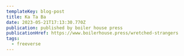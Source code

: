 ```yaml
---
templateKey: blog-post
title: Ka Ta Ba
date: 2023-05-21T17:13:30.770Z
publication: published by boiler house press
publicationHref: https://www.boilerhouse.press/wretched-strangers
tags:
  - freeverse
---
```

